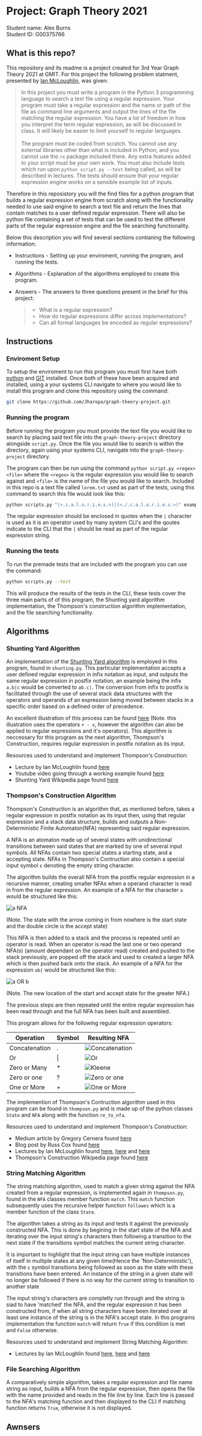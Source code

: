 # Project: Graph Theory 2021
Student name: Alex Burns <br />
Student ID: G00375766

## What is this repo?
This repository and its readme is a project created for 3rd Year Graph Theory 2021 at GMIT. For this project the following problem statment, presented by [Ian McLoughlin](https://github.com/ianmcloughlin), was given:

> In this project you must write a program in the Python 3 programming language to search a text file using a regular expression. Your program must take a regular expression and the name or path of the file as command line arguments and output the lines of the file matching the regular expression. You have a lot of freedom in how you interpret the term regular expression, as will be discussed in class. It will likely be easier to limit yourself to regular languages. <br /> <br />
The program must be coded from scratch. You cannot use any external libraries other than what is included in Python, and you cannot use the `re` package included there. Any extra features added to your script must be your own work. You must also include tests which run upon `python script.py --test` being called, as will be described in lectures. The tests should ensure that your regular expression engine works on a sensible example list of inputs.

Therefore in this reposistory you will the find files for a python program that builds a regular expression engine from scratch along with the functionality needed to use said engine to search a text file and return the lines that contain matches to a user defined regular expression. There will also be python file containing a set of tests that can be used to test the different parts of the regular expression engine and the file searching functionality.

Below this description you will find several sections contianing the following information:
- Instructions - Setting up your enviroment, running the program, and running the tests.
- Algorithms - Explanation of the algorithms employed to create this program.
- Answers - The answers to three questions present in the brief for this project:

  > - What is a regular expression?
  > - How do regular expressions differ across implementations?
  > - Can all formal languages be encoded as regular expressions?

## Instructions

### Enviroment Setup
To setup the enviroment to run this program you must first have both [python](https://www.python.org/downloads/) and [GIT](https://git-scm.com/downloads) installed. Once both of these have been acquired and installed, using a your systems CLI navigate to where you would like to install this program and clone this repository using the command:
```bash
git clone https://github.com/Jharopa/graph-theory-project.git
```

### Running the program
Before running the program you must provide the text file you would like to search by placing said text file into the `graph-theory-project` directory alongside `script.py`. Once the file you would like to search is within the directory, again using your systems CLI, navigate into the `graph-theory-project` directory.

The program can then be run using the command `python script.py <regex> <file>` where the `<regex>` is the regular expression you would like to search against and `<file>` is the name of the file you would like to search. Included in this repo is a text file called `lorem.txt` used as part of the tests, using this command to search this file would look like this:
```bash
python scripts.py "(<.c.a.l.o.r.i.e.s.>)|(<./.c.a.l.o.r.i.e.s.>)" example.txt
```
The regular expression should be enclosed in quotes when the `|` character is used as it is an operator used by many system CLI's and the qoutes indicate to the CLI that the `|` should be read as part of the regular expression string.

### Running the tests
To run the premade tests that are included with the program you can use the command:
```bash
python scripts.py --test
```
This will produce the results of the tests in the CLI, these tests cover the three main parts of of this program, the Shunting yard algorithm implementation, the Thompson's construction algorithm implementation, and the file searching functionality.

## Algorithms

### Shunting Yard Algorithm
An implementation of the [Shunting Yard algorithm](https://en.wikipedia.org/wiki/Shunting-yard_algorithm) is employed in this program, found in `shunting.py`. This particular implementation accepts a user defined regular expression in infix notation as input, and outputs the same regular expression in postfix notation, an example being the infix `a.b|c` would be converted to `ab.c|`. The conversion from infix to postfix is facilitated through the use of several stack data structures with the operators and operands of an expression being moved between stacks in a specific order based on a defined order of precedence.

An excellent illustration of this process can be found [here](https://upload.wikimedia.org/wikipedia/commons/2/24/Shunting_yard.svg) (Note. this illustration uses the operators `+ - x`, however the algorithm can also be applied to regular expressions and it's operators). This algorithm is neccessary for this program as the next algorithm, Thompson's Construction, requires regular expression in postfix notation as its input.

Resources used to understand and implement Thompson's Construction:
- Lecture by Ian McLoughlin found [here](https://web.microsoftstream.com/video/9ddadf79-1e30-46d9-b1b5-63070e6d7a10)
- Youtube video going through a working example found [here](https://www.youtube.com/watch?v=Jd71l0cHZL0)
- Shunting Yard Wikipedia page found [here](https://en.wikipedia.org/wiki/Shunting-yard_algorithm)

### Thompson's Construction Algorithm
Thompson's Construction is an algorithm that, as mentioned before, takes a regular expression in postfix notation as its input then, using that regular expression and a stack data structure, builds and outputs a Non-Deterministic Finite Automaton(NFA) representing said regular expression. 

A NFA is an atomaton made up of several states with unidirectional transitions between said states that are marked by one of several input symbols. All NFAs contain two special states a starting state, and a accepting state. NFAs in Thompson's Contruction also contain a special input symbol `ε` denoting the empty string character.

The algorithm builds the overall NFA from the postfix regular expression in a recursive manner, creating smaller NFAs when a operand character is read in from the regular expression. An example of a NFA for the character `a` would be structured like this:

![a NFA](https://github.com/Jharopa/graph-theory-project/blob/main/readme_media/aNFA.PNG)

(Note. The state with the arrow coming in from nowhere is the start state and the double circle is the accept state) 

This NFA is then added to a stack and the process is repeated until an operator is read. When an operator is read the last one or two operand NFA(s) (amount dependant on the operator read) created and pushed to the stack previously, are popped off the stack and used to created a larger NFA which is then pushed back onto the stack. An example of a NFA for the expression `ab|` would be structured like this:

![a OR b](https://github.com/Jharopa/graph-theory-project/blob/main/readme_media/aorb.png)

(Note. The new location of the start and accept state for the greater NFA.)

The previous steps are then repeated until the entire regular expression has been read through and the full NFA has been built and assembled.

This program allows for the following regular expression operators:

| Operation | Symbol | Resulting NFA |
| --- | --- | --- |
| Concatenation | . | ![Concatenation](https://github.com/Jharopa/Markdown/blob/main/readme_media/concat.png) |
| Or | \| | ![Or](https://github.com/Jharopa/Markdown/blob/main/readme_media/or.png) |
| Zero or Many | * | ![Kleene](https://github.com/Jharopa/Markdown/blob/main/readme_media/kleene.png) |
| Zero or one | ? | ![Zero or one](https://github.com/Jharopa/graph-theory-project/blob/main/readme_media/zeroorone.png) |
| One or More | + | ![One or More](https://github.com/Jharopa/graph-theory-project/blob/main/readme_media/oneormore.png) |

The implemention of Thompson's Contruction algorithm used in this program can be found in `thompson.py` and is made up of the python classes `State` and `NFA` along with the function `re_to_nfa`.

Resources used to understand and implement Thompson's Construction:
- Medium article by Gregory Cernera found [here](https://medium.com/swlh/visualizing-thompsons-construction-algorithm-for-nfas-step-by-step-f92ef378581b)
- Blog post by Russ Cox found [here](https://swtch.com/~rsc/regexp/regexp1.html)
- Lectures by Ian McLoughlin found [here](https://web.microsoftstream.com/video/d6d9a2d8-b23e-4abf-b1b7-af3a2d44b82f), [here](https://web.microsoftstream.com/video/634e1883-ad11-447f-971a-cb7965355c13?referrer=https:%2F%2Flearnonline.gmit.ie%2F) and [here](https://web.microsoftstream.com/video/4012d43a-bb46-4ceb-8aa9-2ae598539a32)
- Thompson's Construction Wikipedia page found [here](https://en.wikipedia.org/wiki/Thompson%27s_construction)


### String Matching Algorithm
The string matching algorithm, used to match a given string against the NFA created from a regular expression, is implemented again in `thompson.py`, found in the `NFA` classes member function `match`. This `match` function subsequently uses the recursive helper function `followes` which is a member function of the class `State`.

The algorithm takes a string as its input and tests it against the previously constructed NFA. This is done by begining in the start state of the NFA and iterating over the input string's characters then following a transition to the next state if the transitions symbol matches the current string character. 

It is important to highlight that the input string can have multiple instances of itself in multiple states at any given time(Hence the 'Non-Deterministic'), with the `ε` symbol transitions being followed as soon as the state with these transitions have been entered. An instance of the string in a given state will no longer be followed if there is no way for the current string to transition to another state

The input string's characters are completly run through and the string is siad to have 'matched' the NFA, and the regular expression it has been constructed from, if when all string characters have been iterated over at least one instance of the string is in the NFA's accept state. In this programs implementation the function `match` will return `True` if this condition is met and `False` otherwise.

Resources used to understand and implement String Matching Algorithm:
- Lectures by Ian McLoughlin found [here](https://web.microsoftstream.com/video/8fe195b7-f7c3-4265-86bc-7ff2c367eee9), [here](https://web.microsoftstream.com/video/0f3d8f6f-68c9-42d0-9449-b7f868888efe) and [here](https://web.microsoftstream.com/video/59770e5a-2fed-4575-a4eb-0fd691b77d54)

### File Searching Algorithm
A comparatively simple algorithm, takes a regular expression and file name string as input, builds a NFA from the regular expression, then opens the file with the name provided and reads in the file line by line. Each line is passed to the NFA's matching function and then displayed to the CLI if matching function returns `True`, otherwise it is not displayed.

## Awnsers
